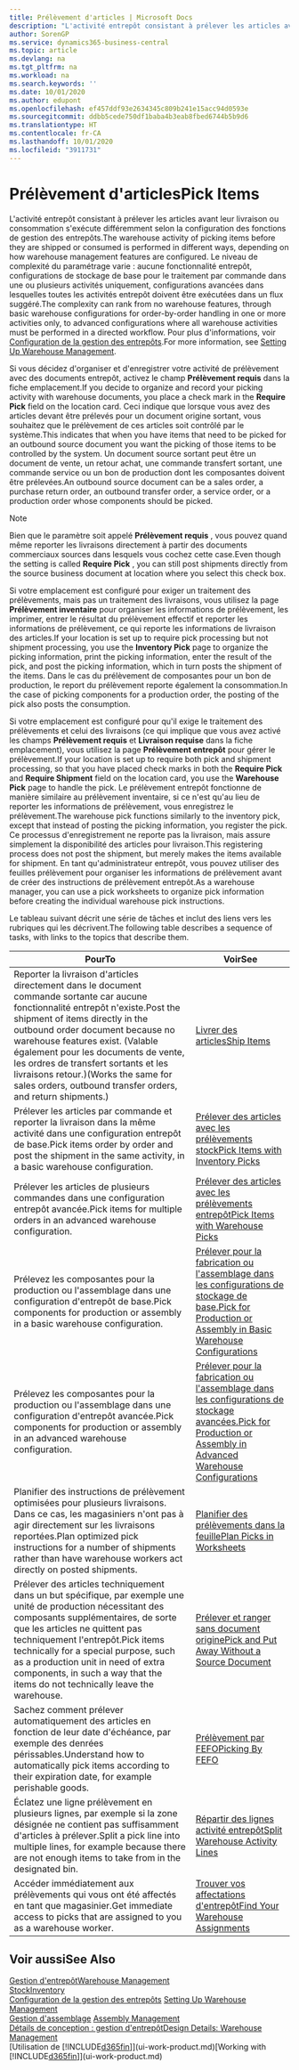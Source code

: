 ```yaml
---
title: Prélèvement d'articles | Microsoft Docs
description: "L'activité entrepôt consistant à prélever les articles avant leur livraison ou consommation s'exécute différemment selon la configuration des fonctions de gestion des entrepôts. Le niveau de complexité de la configuration varie : aucune fonctionnalité entrepôt, configurations de stockage de base pour le traitement par commande dans une ou plusieurs activités uniquement, configurations avancées dans lesquelles toutes les activités entrepôt doivent être exécutées dans un flux suggéré."
author: SorenGP
ms.service: dynamics365-business-central
ms.topic: article
ms.devlang: na
ms.tgt_pltfrm: na
ms.workload: na
ms.search.keywords: ''
ms.date: 10/01/2020
ms.author: edupont
ms.openlocfilehash: ef457ddf93e2634345c809b241e15acc94d0593e
ms.sourcegitcommit: ddbb5cede750df1baba4b3eab8fbed6744b5b9d6
ms.translationtype: HT
ms.contentlocale: fr-CA
ms.lasthandoff: 10/01/2020
ms.locfileid: "3911731"
---
```

# <a name="pick-items"></a><span data-ttu-id="2c235-104">Prélèvement d'articles</span><span class="sxs-lookup"><span data-stu-id="2c235-104">Pick Items</span></span>

<span data-ttu-id="2c235-105">L'activité entrepôt consistant à prélever les articles avant leur livraison ou consommation s'exécute différemment selon la configuration des fonctions de gestion des entrepôts.</span><span class="sxs-lookup"><span data-stu-id="2c235-105">The warehouse activity of picking items before they are shipped or consumed is performed in different ways, depending on how warehouse management features are configured.</span></span> <span data-ttu-id="2c235-106">Le niveau de complexité du paramétrage varie : aucune fonctionnalité entrepôt, configurations de stockage de base pour le traitement par commande dans une ou plusieurs activités uniquement, configurations avancées dans lesquelles toutes les activités entrepôt doivent être exécutées dans un flux suggéré.</span><span class="sxs-lookup"><span data-stu-id="2c235-106">The complexity can rank from no warehouse features, through basic warehouse configurations for order-by-order handling in one or more activities only, to advanced configurations where all warehouse activities must be performed in a directed workflow.</span></span> <span data-ttu-id="2c235-107">Pour plus d'informations, voir [Configuration de la gestion des entrepôts](warehouse-setup-warehouse.md).</span><span class="sxs-lookup"><span data-stu-id="2c235-107">For more information, see [Setting Up Warehouse Management](warehouse-setup-warehouse.md).</span></span>

<span data-ttu-id="2c235-108">Si vous décidez d'organiser et d'enregistrer votre activité de prélèvement avec des documents entrepôt, activez le champ **Prélèvement requis** dans la fiche emplacement.</span><span class="sxs-lookup"><span data-stu-id="2c235-108">If you decide to organize and record your picking activity with warehouse documents, you place a check mark in the **Require Pick** field on the location card.</span></span> <span data-ttu-id="2c235-109">Ceci indique que lorsque vous avez des articles devant être prélevés pour un document origine sortant, vous souhaitez que le prélèvement de ces articles soit contrôlé par le système.</span><span class="sxs-lookup"><span data-stu-id="2c235-109">This indicates that when you have items that need to be picked for an outbound source document you want the picking of those items to be controlled by the system.</span></span> <span data-ttu-id="2c235-110">Un document source sortant peut être un document de vente, un retour achat, une commande transfert sortant, une commande service ou un bon de production dont les composantes doivent être prélevées.</span><span class="sxs-lookup"><span data-stu-id="2c235-110">An outbound source document can be a sales order, a purchase return order, an outbound transfer order, a service order, or a production order whose components should be picked.</span></span>

> [!NOTE]
> <span data-ttu-id="2c235-111">Bien que le paramètre soit appelé **Prélèvement requis** , vous pouvez quand même reporter les livraisons directement à partir des documents commerciaux sources dans lesquels vous cochez cette case.</span><span class="sxs-lookup"><span data-stu-id="2c235-111">Even though the setting is called **Require Pick** , you can still post shipments directly from the source business document at location where you select this check box.</span></span>

<span data-ttu-id="2c235-112">Si votre emplacement est configuré pour exiger un traitement des prélèvements, mais pas un traitement des livraisons, vous utilisez la page **Prélèvement inventaire** pour organiser les informations de prélèvement, les imprimer, entrer le résultat du prélèvement effectif et reporter les informations de prélèvement, ce qui reporte les informations de livraison des articles.</span><span class="sxs-lookup"><span data-stu-id="2c235-112">If your location is set up to require pick processing but not shipment processing, you use the **Inventory Pick** page to organize the picking information, print the picking information, enter the result of the pick, and post the picking information, which in turn posts the shipment of the items.</span></span> <span data-ttu-id="2c235-113">Dans le cas du prélèvement de composantes pour un bon de production, le report du prélèvement reporte également la consommation.</span><span class="sxs-lookup"><span data-stu-id="2c235-113">In the case of picking components for a production order, the posting of the pick also posts the consumption.</span></span>

<span data-ttu-id="2c235-114">Si votre emplacement est configuré pour qu'il exige le traitement des prélèvements et celui des livraisons (ce qui implique que vous avez activé les champs **Prélèvement requis** et **Livraison requise** dans la fiche emplacement), vous utilisez la page **Prélèvement entrepôt** pour gérer le prélèvement.</span><span class="sxs-lookup"><span data-stu-id="2c235-114">If your location is set up to require both pick and shipment processing, so that you have placed check marks in both the **Require Pick** and **Require Shipment** field on the location card, you use the **Warehouse Pick** page to handle the pick.</span></span> <span data-ttu-id="2c235-115">Le prélèvement entrepôt fonctionne de manière similaire au prélèvement inventaire, si ce n'est qu'au lieu de reporter les informations de prélèvement, vous enregistrez le prélèvement.</span><span class="sxs-lookup"><span data-stu-id="2c235-115">The warehouse pick functions similarly to the inventory pick, except that instead of posting the picking information, you register the pick.</span></span> <span data-ttu-id="2c235-116">Ce processus d'enregistrement ne reporte pas la livraison, mais assure simplement la disponibilité des articles pour livraison.</span><span class="sxs-lookup"><span data-stu-id="2c235-116">This registering process does not post the shipment, but merely makes the items available for shipment.</span></span> <span data-ttu-id="2c235-117">En tant qu'administrateur entrepôt, vous pouvez utiliser des feuilles prélèvement pour organiser les informations de prélèvement avant de créer des instructions de prélèvement entrepôt.</span><span class="sxs-lookup"><span data-stu-id="2c235-117">As a warehouse manager, you can use a pick worksheets to organize pick information before creating the individual warehouse pick instructions.</span></span>

<span data-ttu-id="2c235-118">Le tableau suivant décrit une série de tâches et inclut des liens vers les rubriques qui les décrivent.</span><span class="sxs-lookup"><span data-stu-id="2c235-118">The following table describes a sequence of tasks, with links to the topics that describe them.</span></span>   

|<span data-ttu-id="2c235-119">**Pour**</span><span class="sxs-lookup"><span data-stu-id="2c235-119">**To**</span></span>|<span data-ttu-id="2c235-120">**Voir**</span><span class="sxs-lookup"><span data-stu-id="2c235-120">**See**</span></span>|
|------------|-------------|  
|<span data-ttu-id="2c235-121">Reporter la livraison d'articles directement dans le document commande sortante car aucune fonctionnalité entrepôt n'existe.</span><span class="sxs-lookup"><span data-stu-id="2c235-121">Post the shipment of items directly in the outbound order document because no warehouse features exist.</span></span> <span data-ttu-id="2c235-122">(Valable également pour les documents de vente, les ordres de transfert sortants et les livraisons retour.)</span><span class="sxs-lookup"><span data-stu-id="2c235-122">(Works the same for sales orders, outbound transfer orders, and return shipments.)</span></span>|[<span data-ttu-id="2c235-123">Livrer des articles</span><span class="sxs-lookup"><span data-stu-id="2c235-123">Ship Items</span></span>](warehouse-how-ship-items.md)|  
|<span data-ttu-id="2c235-124">Prélever les articles par commande et reporter la livraison dans la même activité dans une configuration entrepôt de base.</span><span class="sxs-lookup"><span data-stu-id="2c235-124">Pick items order by order and post the shipment in the same activity, in a basic warehouse configuration.</span></span>|[<span data-ttu-id="2c235-125">Prélever des articles avec les prélèvements stock</span><span class="sxs-lookup"><span data-stu-id="2c235-125">Pick Items with Inventory Picks</span></span>](warehouse-how-to-pick-items-with-inventory-picks.md)|
|<span data-ttu-id="2c235-126">Prélever les articles de plusieurs commandes dans une configuration entrepôt avancée.</span><span class="sxs-lookup"><span data-stu-id="2c235-126">Pick items for multiple orders in an advanced warehouse configuration.</span></span>|[<span data-ttu-id="2c235-127">Prélever des articles avec les prélèvements entrepôt</span><span class="sxs-lookup"><span data-stu-id="2c235-127">Pick Items with Warehouse Picks</span></span>](warehouse-how-to-pick-items-for-warehouse-shipment.md)|  
|<span data-ttu-id="2c235-128">Prélevez les composantes pour la production ou l'assemblage dans une configuration d'entrepôt de base.</span><span class="sxs-lookup"><span data-stu-id="2c235-128">Pick components for production or assembly in a basic warehouse configuration.</span></span>|[<span data-ttu-id="2c235-129">Prélever pour la fabrication ou l'assemblage dans les configurations de stockage de base.</span><span class="sxs-lookup"><span data-stu-id="2c235-129">Pick for Production or Assembly in Basic Warehouse Configurations</span></span>](warehouse-how-to-pick-for-production.md)|
|<span data-ttu-id="2c235-130">Prélevez les composantes pour la production ou l'assemblage dans une configuration d'entrepôt avancée.</span><span class="sxs-lookup"><span data-stu-id="2c235-130">Pick components for production or assembly in an advanced warehouse configuration.</span></span>|[<span data-ttu-id="2c235-131">Prélever pour la fabrication ou l'assemblage dans les configurations de stockage avancées.</span><span class="sxs-lookup"><span data-stu-id="2c235-131">Pick for Production or Assembly in Advanced Warehouse Configurations</span></span>](warehouse-how-to-pick-for-internal-operations-in-advanced-warehousing.md)|  
|<span data-ttu-id="2c235-132">Planifier des instructions de prélèvement optimisées pour plusieurs livraisons. Dans ce cas, les magasiniers n'ont pas à agir directement sur les livraisons reportées.</span><span class="sxs-lookup"><span data-stu-id="2c235-132">Plan optimized pick instructions for a number of shipments rather than have warehouse workers act directly on posted shipments.</span></span>|[<span data-ttu-id="2c235-133">Planifier des prélèvements dans la feuille</span><span class="sxs-lookup"><span data-stu-id="2c235-133">Plan Picks in Worksheets</span></span>](warehouse-how-to-plan-picks-in-worksheets.md)|  
|<span data-ttu-id="2c235-134">Prélever des articles techniquement dans un but spécifique, par exemple une unité de production nécessitant des composants supplémentaires, de sorte que les articles ne quittent pas techniquement l'entrepôt.</span><span class="sxs-lookup"><span data-stu-id="2c235-134">Pick items technically for a special purpose, such as a production unit in need of extra components, in such a way that the items do not technically leave the warehouse.</span></span>|[<span data-ttu-id="2c235-135">Prélever et ranger sans document origine</span><span class="sxs-lookup"><span data-stu-id="2c235-135">Pick and Put Away Without a Source Document</span></span>](warehouse-how-to-create-put-aways-from-internal-put-aways.md)|
|<span data-ttu-id="2c235-136">Sachez comment prélever automatiquement des articles en fonction de leur date d'échéance, par exemple des denrées périssables.</span><span class="sxs-lookup"><span data-stu-id="2c235-136">Understand how to automatically pick items according to their expiration date, for example perishable goods.</span></span>|[<span data-ttu-id="2c235-137">Prélèvement par FEFO</span><span class="sxs-lookup"><span data-stu-id="2c235-137">Picking By FEFO</span></span>](warehouse-picking-by-fefo.md)|
|<span data-ttu-id="2c235-138">Éclatez une ligne prélèvement en plusieurs lignes, par exemple si la zone désignée ne contient pas suffisamment d'articles à prélever.</span><span class="sxs-lookup"><span data-stu-id="2c235-138">Split a pick line into multiple lines, for example because there are not enough items to take from in the designated bin.</span></span>|[<span data-ttu-id="2c235-139">Répartir des lignes activité entrepôt</span><span class="sxs-lookup"><span data-stu-id="2c235-139">Split Warehouse Activity Lines</span></span>](warehouse-how-to-split-warehouse-activity-lines.md)|
|<span data-ttu-id="2c235-140">Accéder immédiatement aux prélèvements qui vous ont été affectés en tant que magasinier.</span><span class="sxs-lookup"><span data-stu-id="2c235-140">Get immediate access to picks that are assigned to you as a warehouse worker.</span></span>|[<span data-ttu-id="2c235-141">Trouver vos affectations d'entrepôt</span><span class="sxs-lookup"><span data-stu-id="2c235-141">Find Your Warehouse Assignments</span></span>](warehouse-how-to-find-your-warehouse-assignments.md)|  

## <a name="see-also"></a><span data-ttu-id="2c235-142">Voir aussi</span><span class="sxs-lookup"><span data-stu-id="2c235-142">See Also</span></span>  
[<span data-ttu-id="2c235-143">Gestion d'entrepôt</span><span class="sxs-lookup"><span data-stu-id="2c235-143">Warehouse Management</span></span>](warehouse-manage-warehouse.md)  
[<span data-ttu-id="2c235-144">Stock</span><span class="sxs-lookup"><span data-stu-id="2c235-144">Inventory</span></span>](inventory-manage-inventory.md)  
<span data-ttu-id="2c235-145">[Configuration de la gestion des entrepôts](warehouse-setup-warehouse.md)   </span><span class="sxs-lookup"><span data-stu-id="2c235-145">[Setting Up Warehouse Management](warehouse-setup-warehouse.md)   </span></span>  
<span data-ttu-id="2c235-146">[Gestion d'assemblage](assembly-assemble-items.md)  </span><span class="sxs-lookup"><span data-stu-id="2c235-146">[Assembly Management](assembly-assemble-items.md)  </span></span>  
[<span data-ttu-id="2c235-147">Détails de conception : gestion d'entrepôt</span><span class="sxs-lookup"><span data-stu-id="2c235-147">Design Details: Warehouse Management</span></span>](design-details-warehouse-management.md)  
<span data-ttu-id="2c235-148">[Utilisation de [!INCLUDE[d365fin](includes/d365fin_md.md)]](ui-work-product.md)</span><span class="sxs-lookup"><span data-stu-id="2c235-148">[Working with [!INCLUDE[d365fin](includes/d365fin_md.md)]](ui-work-product.md)</span></span>
